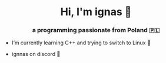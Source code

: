 <h1 align="center">Hi, I'm ignas 👋</h1>
<h3 align="center">a programming passionate from Poland 🇵🇱</h3>

- I’m currently learning C++ and trying to switch to Linux 🐧

- ignnas on discord 💬

<p align="left">
</p>
